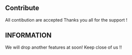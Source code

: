 ## Contribute
All contibution are accepted
Thanks you all for the support !

## INFORMATION
We will drop another features at soon!
Keep close of us !!
